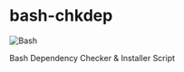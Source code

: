 # bash-chkdep
![Bash](https://img.shields.io/badge/Bash-4EAA25?style=for-the-badge&logo=gnubash&logoColor=white)

Bash Dependency Checker &amp; Installer Script
